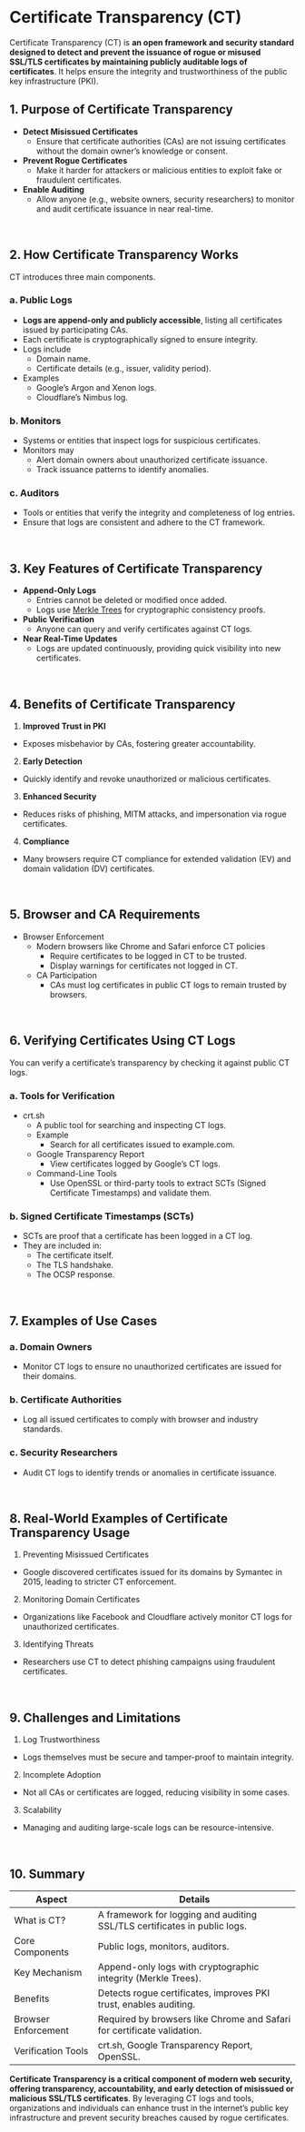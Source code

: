 <br>

# Certificate Transparency (CT)
Certificate Transparency (CT) is **an open framework and security standard designed to detect and prevent the issuance of rogue or misused SSL/TLS certificates by maintaining publicly auditable logs of certificates**. It helps ensure the integrity and trustworthiness of the public key infrastructure (PKI).

## 1. Purpose of Certificate Transparency
  - **Detect Misissued Certificates**
    - Ensure that certificate authorities (CAs) are not issuing certificates without the domain owner’s knowledge or consent.
  - **Prevent Rogue Certificates**
    - Make it harder for attackers or malicious entities to exploit fake or fraudulent certificates.
  - **Enable Auditing**
    - Allow anyone (e.g., website owners, security researchers) to monitor and audit certificate issuance in near real-time.  
<br>

## 2. How Certificate Transparency Works
CT introduces three main components.

### a. Public Logs
  - **Logs are append-only and publicly accessible**, listing all certificates issued by participating CAs.
  - Each certificate is cryptographically signed to ensure integrity.
  - Logs include
    - Domain name.
    - Certificate details (e.g., issuer, validity period).
  - Examples
    - Google’s Argon and Xenon logs.
    - Cloudflare’s Nimbus log.

### b. Monitors
  - Systems or entities that inspect logs for suspicious certificates.
  - Monitors may
    - Alert domain owners about unauthorized certificate issuance.
    - Track issuance patterns to identify anomalies.

### c. Auditors
  - Tools or entities that verify the integrity and completeness of log entries.
  - Ensure that logs are consistent and adhere to the CT framework.  
<br>

## 3. Key Features of Certificate Transparency
  - **Append-Only Logs**
    - Entries cannot be deleted or modified once added.
    - Logs use [Merkle Trees](https://en.wikipedia.org/wiki/Merkle_tree) for cryptographic consistency proofs.
  - **Public Verification**
    - Anyone can query and verify certificates against CT logs.
  - **Near Real-Time Updates**
    - Logs are updated continuously, providing quick visibility into new certificates.  
<br>

## 4. Benefits of Certificate Transparency
1. **Improved Trust in PKI**
  - Exposes misbehavior by CAs, fostering greater accountability.
2. **Early Detection**
  - Quickly identify and revoke unauthorized or malicious certificates.
3. **Enhanced Security**
  - Reduces risks of phishing, MITM attacks, and impersonation via rogue certificates.
4. **Compliance**
  - Many browsers require CT compliance for extended validation (EV) and domain validation (DV) certificates.  
<br>

## 5. Browser and CA Requirements
  - Browser Enforcement
    - Modern browsers like Chrome and Safari enforce CT policies
      - Require certificates to be logged in CT to be trusted.
      - Display warnings for certificates not logged in CT.
    - CA Participation
      - CAs must log certificates in public CT logs to remain trusted by browsers.  
<br>

## 6. Verifying Certificates Using CT Logs
You can verify a certificate’s transparency by checking it against public CT logs.

### a. Tools for Verification
  - crt.sh
    - A public tool for searching and inspecting CT logs.
    - Example
      - Search for all certificates issued to example.com.
    - Google Transparency Report
      - View certificates logged by Google’s CT logs.
    - Command-Line Tools
      - Use OpenSSL or third-party tools to extract SCTs (Signed Certificate Timestamps) and validate them.

### b. Signed Certificate Timestamps (SCTs)
  - SCTs are proof that a certificate has been logged in a CT log.
  - They are included in:
    - The certificate itself.
    - The TLS handshake.
    - The OCSP response.  
<br>

## 7. Examples of Use Cases

### a. Domain Owners
  - Monitor CT logs to ensure no unauthorized certificates are issued for their domains.

### b. Certificate Authorities
  - Log all issued certificates to comply with browser and industry standards.

### c. Security Researchers
  - Audit CT logs to identify trends or anomalies in certificate issuance.  
<br>

## 8. Real-World Examples of Certificate Transparency Usage
1. Preventing Misissued Certificates
  - Google discovered certificates issued for its domains by Symantec in 2015, leading to stricter CT enforcement.
2. Monitoring Domain Certificates
  - Organizations like Facebook and Cloudflare actively monitor CT logs for unauthorized certificates.
3. Identifying Threats
  - Researchers use CT to detect phishing campaigns using fraudulent certificates.  
<br>

## 9. Challenges and Limitations
1. Log Trustworthiness
  - Logs themselves must be secure and tamper-proof to maintain integrity.
2. Incomplete Adoption
  - Not all CAs or certificates are logged, reducing visibility in some cases.
3. Scalability
  - Managing and auditing large-scale logs can be resource-intensive.  
<br>

## 10. Summary

| Aspect | Details |
| ------ | ------- |
| What is CT? | A framework for logging and auditing SSL/TLS certificates in public logs. |
| Core Components | Public logs, monitors, auditors. |
| Key Mechanism | Append-only logs with cryptographic integrity (Merkle Trees). |
| Benefits | Detects rogue certificates, improves PKI trust, enables auditing. |
| Browser Enforcement | Required by browsers like Chrome and Safari for certificate validation. |
| Verification Tools | crt.sh, Google Transparency Report, OpenSSL. |

**Certificate Transparency is a critical component of modern web security, offering transparency, accountability, and early detection of misissued or malicious SSL/TLS certificates**. By leveraging CT logs and tools, organizations and individuals can enhance trust in the internet’s public key infrastructure and prevent security breaches caused by rogue certificates.  
<br>